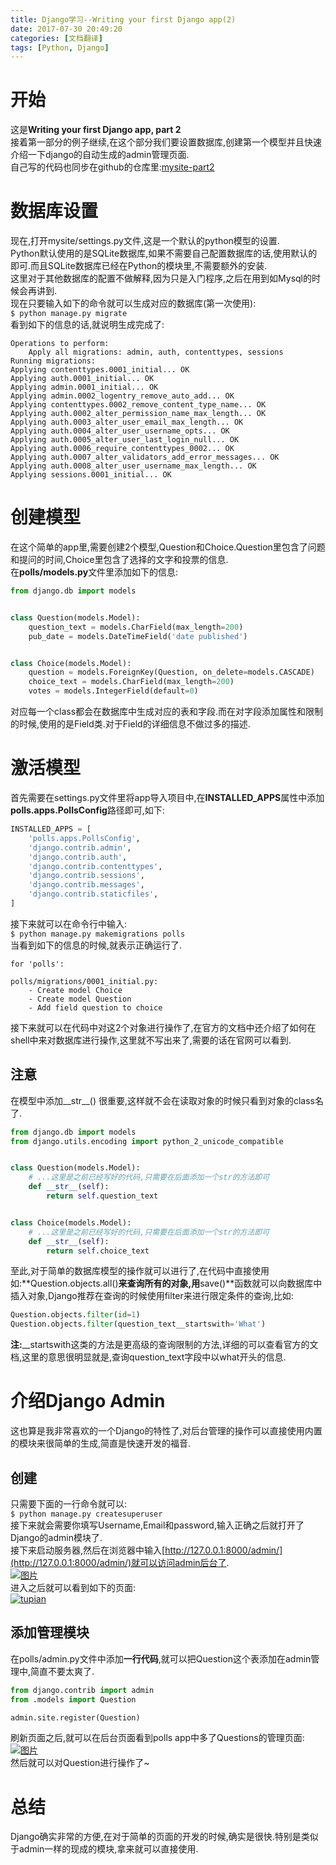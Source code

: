 ```yaml
---
title: Django学习--Writing your first Django app(2)
date: 2017-07-30 20:49:20
categories: [文档翻译]
tags: [Python, Django]
---
```

[](#开始 "开始")开始
==============

这是**Writing your first Django app, part 2**  
接着第一部分的例子继续,在这个部分我们要设置数据库,创建第一个模型并且快速介绍一下django的自动生成的admin管理页面.  
自己写的代码也同步在github的仓库里:[mysite-part2](https://github.com/TangMisaka23001/mysite/tree/part2)
<!-- more -->
[](#数据库设置 "数据库设置")数据库设置
=======================

现在,打开mysite/settings.py文件,这是一个默认的python模型的设置.  
Python默认使用的是SQLite数据库,如果不需要自己配置数据库的话,使用默认的即可.而且SQLite数据库已经在Python的模块里,不需要额外的安装.  
这里对于其他数据库的配置不做解释,因为只是入门程序,之后在用到如Mysql的时候会再讲到.  
现在只要输入如下的命令就可以生成对应的数据库(第一次使用):  
`$ python manage.py migrate`  
看到如下的信息的话,就说明生成完成了:  
```
Operations to perform:  
    Apply all migrations: admin, auth, contenttypes, sessions
Running migrations:  
Applying contenttypes.0001_initial... OK  
Applying auth.0001_initial... OK  
Applying admin.0001_initial... OK  
Applying admin.0002_logentry_remove_auto_add... OK  
Applying contenttypes.0002_remove_content_type_name... OK  
Applying auth.0002_alter_permission_name_max_length... OK  
Applying auth.0003_alter_user_email_max_length... OK  
Applying auth.0004_alter_user_username_opts... OK  
Applying auth.0005_alter_user_last_login_null... OK  
Applying auth.0006_require_contenttypes_0002... OK  
Applying auth.0007_alter_validators_add_error_messages... OK  
Applying auth.0008_alter_user_username_max_length... OK  
Applying sessions.0001_initial... OK
```
[](#创建模型 "创建模型")创建模型
====================

在这个简单的app里,需要创建2个模型,Question和Choice.Question里包含了问题和提问的时间,Choice里包含了选择的文字和投票的信息.  
在**polls/models.py**文件里添加如下的信息:  
```python
from django.db import models


class Question(models.Model):    
    question_text = models.CharField(max_length=200)    
    pub_date = models.DateTimeField('date published')


class Choice(models.Model):    
    question = models.ForeignKey(Question, on_delete=models.CASCADE)    
    choice_text = models.CharField(max_length=200)    
    votes = models.IntegerField(default=0)
```
对应每一个class都会在数据库中生成对应的表和字段.而在对字段添加属性和限制的时候,使用的是Field类.对于Field的详细信息不做过多的描述.

[](#激活模型 "激活模型")激活模型
====================

首先需要在settings.py文件里将app导入项目中,在**INSTALLED_APPS**属性中添加**polls.apps.PollsConfig**路径即可,如下:  
```python
INSTALLED_APPS = [    
    'polls.apps.PollsConfig',    
    'django.contrib.admin',    
    'django.contrib.auth',    
    'django.contrib.contenttypes',    
    'django.contrib.sessions',    
    'django.contrib.messages',    
    'django.contrib.staticfiles',
]
```

接下来就可以在命令行中输入:  
`$ python manage.py makemigrations polls`  
当看到如下的信息的时候,就表示正确运行了.  

```
for 'polls':

polls/migrations/0001_initial.py:  
    - Create model Choice  
    - Create model Question  
    - Add field question to choice
```

接下来就可以在代码中对这2个对象进行操作了,在官方的文档中还介绍了如何在shell中来对数据库进行操作,这里就不写出来了,需要的话在官网可以看到.

[](#注意 "注意")注意
--------------

在模型中添加\_\_str\_\_() 很重要,这样就不会在读取对象的时候只看到对象的class名了.  
```python
from django.db import models
from django.utils.encoding import python_2_unicode_compatible


class Question(models.Model):    
    # ...这里是之前已经写好的代码,只需要在后面添加一个str的方法即可    
    def __str__(self):        
        return self.question_text


class Choice(models.Model):    
    # ...这里是之前已经写好的代码,只需要在后面添加一个str的方法即可    
    def __str__(self):        
        return self.choice_text
```

至此,对于简单的数据库模型的操作就可以进行了,在代码中直接使用如:**Question.objects.all()**来查询所有的对象,用**save()**函数就可以向数据库中插入对象,Django推荐在查询的时候使用filter来进行限定条件的查询,比如:  
```python
Question.objects.filter(id=1)
Question.objects.filter(question_text__startswith='What')
```

**注:**\_\_startswith这类的方法是更高级的查询限制的方法,详细的可以查看官方的文档,这里的意思很明显就是,查询question\_text字段中以what开头的信息.

[](#介绍Django-Admin "介绍Django Admin")介绍Django Admin
==================================================

这也算是我非常喜欢的一个Django的特性了,对后台管理的操作可以直接使用内置的模块来很简单的生成,简直是快速开发的福音.

[](#创建 "创建")创建
--------------

只需要下面的一行命令就可以:  
`$ python manage.py createsuperuser`  
接下来就会需要你填写Username,Email和password,输入正确之后就打开了Django的admin模块了.  
接下来启动服务器,然后在浏览器中输入[http://127.0.0.1:8000/admin/](http://127.0.0.1:8000/admin/)就可以访问admin后台了.  
[![图片](http://misakatang.oss-cn-beijing.aliyuncs.com/201707311.jpg)](http://misakatang.oss-cn-beijing.aliyuncs.com/201707311.jpg "图片")  
进入之后就可以看到如下的页面:  
[![tupian](http://misakatang.oss-cn-beijing.aliyuncs.com/201707312.jpg)](http://misakatang.oss-cn-beijing.aliyuncs.com/201707312.jpg "tupian")

[](#添加管理模块 "添加管理模块")添加管理模块
--------------------------

在polls/admin.py文件中添加**一行代码**,就可以把Question这个表添加在admin管理中,简直不要太爽了.  
```python
from django.contrib import admin
from .models import Question

admin.site.register(Question)
```
刷新页面之后,就可以在后台页面看到polls app中多了Questions的管理页面:  
[![图片](http://misakatang.oss-cn-beijing.aliyuncs.com/201707313.jpg)](http://misakatang.oss-cn-beijing.aliyuncs.com/201707313.jpg "图片")  
然后就可以对Question进行操作了~

[](#总结 "总结")总结
==============

Django确实非常的方便,在对于简单的页面的开发的时候,确实是很快.特别是类似于admin一样的现成的模块,拿来就可以直接使用.